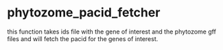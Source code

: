 # phytozome_pacid_fetcher
this function takes ids file with the gene of interest and the phytozome gff files and will fetch the pacid for the genes of interest. 
